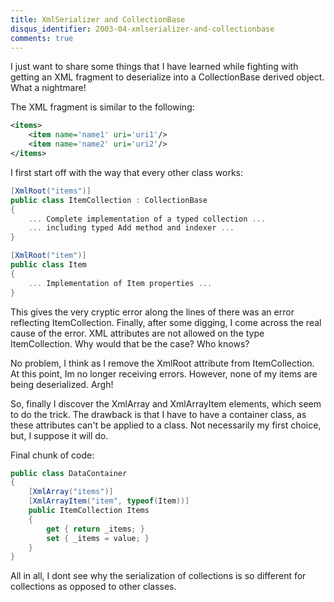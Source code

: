 ```yaml
---
title: XmlSerializer and CollectionBase
disqus_identifier: 2003-04-xmlserializer-and-collectionbase
comments: true
---
```


I just want to share some things that I have learned while fighting with getting an XML fragment to deserialize into a CollectionBase derived object. What a nightmare!

The XML fragment is similar to the following:

``` xml
<items>
    <item name='name1' uri='uri1'/>
    <item name='name2' uri='uri2'/>
</items>
```

I first start off with the way that every other class works:

``` csharp
[XmlRoot("items")]
public class ItemCollection : CollectionBase
{
    ... Complete implementation of a typed collection ...
    ... including typed Add method and indexer ...
}

[XmlRoot("item")]
public class Item
{
    ... Implementation of Item properties ...
}
```

This gives the very cryptic error along the lines of there was an error reflecting ItemCollection.  Finally, after some digging, I come across the real cause of the error. XML attributes are not allowed on the type ItemCollection. Why would that be the case? Who knows?

No problem, I think as I remove the XmlRoot attribute from ItemCollection. At this point, Im no longer receiving errors. However, none of my items are being deserialized. Argh!

So, finally I discover the XmlArray and XmlArrayItem elements, which seem to do the trick. The drawback is that I have to have a container class, as these attributes can't be applied to a class. Not necessarily my first choice, but, I suppose it will do.

Final chunk of code:

``` csharp
public class DataContainer
{
    [XmlArray("items")]
    [XmlArrayItem("item", typeof(Item))]
    public ItemCollection Items
    {
        get { return _items; }
        set { _items = value; }
    }
}
```

All in all, I dont see why the serialization of collections is so different for collections as opposed to other classes.
